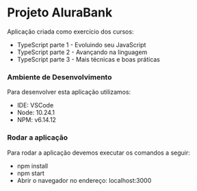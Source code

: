 # Projeto AluraBank

Aplicação criada como exercício dos cursos:
- TypeScript parte 1 - Evoluindo seu JavaScript
- TypeScript parte 2 - Avançando na linguagem
- TypeScript parte 3 - Mais técnicas e boas práticas

### Ambiente de Desenvolvimento

Para desenvolver esta aplicação utilizamos:
- IDE: VSCode
- Node: 10.24.1
- NPM: v6.14.12

### Rodar a aplicação

Para rodar a aplicação devemos executar os comandos a seguir:
- npm install
- npm start
- Abrir o navegador no endereço: localhost:3000